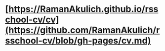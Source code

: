 # [https://RamanAkulich.github.io/rsschool-cv/cv](https://github.com/RamanAkulich/rsschool-cv/blob/gh-pages/cv.md)
